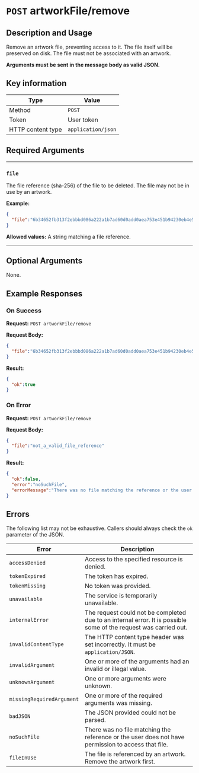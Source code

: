 # `POST` artworkFile/remove

## Description and Usage

Remove an artwork file, preventing access to it. The file itself will be preserved on disk. The file must not be associated with an artwork.

**Arguments must be sent in the message body as valid JSON.**

## Key information

| Type | Value |
| - | - |
| Method | `POST` |
| Token | User token |
| HTTP content type | `application/json` |

## Required Arguments

___
### `file`

The file reference (sha-256) of the file to be deleted. The file may not be in use by an artwork.

**Example:**
```json
{
  "file":"6b34652fb313f2ebbbd086a222a1b7ad60d0add0aea753e451b94230eb4e5a1e"
}
```

**Allowed values:** A string matching a file reference.

___

## Optional Arguments

None.

## Example Responses

### On Success

**Request:** `POST artworkFile/remove`

**Request Body:**
```json
{
  "file":"6b34652fb313f2ebbbd086a222a1b7ad60d0add0aea753e451b94230eb4e5a1e"
}
```

**Result:**
```json
{
  "ok":true
}
```

### On Error

**Request:** `POST artworkFile/remove`

**Request Body:**
```json
{
  "file":"not_a_valid_file_reference"
}
```

**Result:**
```json
{
  "ok":false,
  "error":"noSuchFile",
  "errorMessage":"There was no file matching the reference or the user does not have permission to access that file."
}
```

## Errors

The following list may not be exhaustive. Callers should always check the `ok` parameter of the JSON.

| Error | Description |
| - | - |
| `accessDenied` | Access to the specified resource is denied. |
| `tokenExpired` | The token has expired. |
| `tokenMissing` | No token was provided. |
| `unavailable` | The service is temporarily unavailable. |
| `internalError` | The request could not be completed due to an internal error. It is possible some of the request was carried out. |
| `invalidContentType` | The HTTP content type header was set incorrectly. It must be `application/JSON`. |
| `invalidArgument` | One or more of the arguments had an invalid or illegal value. |
| `unknownArgument` | One or more arguments were unknown. |
| `missingRequiredArgument` | One or more of the required arguments was missing. |
| `badJSON` | The JSON provided could not be parsed. |
| `noSuchFile` | There was no file matching the reference or the user does not have permission to access that file. |
| `fileInUse` | The file is referenced by an artwork. Remove the artwork first. |


